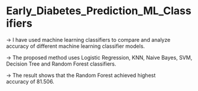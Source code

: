 # Early_Diabetes_Prediction_ML_Classifiers

-> I have used machine learning classifiers to compare and analyze accuracy of different machine learning classifier models.

-> The proposed method uses Logistic Regression, KNN, Naive Bayes, SVM, Decision Tree and Random Forest classifiers.

-> The result shows that the Random Forest achieved highest accuracy of 81.506.
